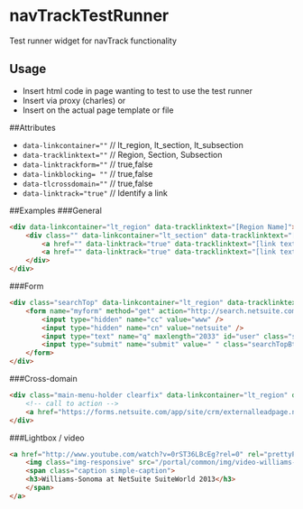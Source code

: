 # navTrackTestRunner
Test runner widget for navTrack functionality

## Usage
* Insert html code in page wanting to test to use the test runner
* Insert via proxy (charles) or
* Insert on the actual page template or file

##Attributes
- `data-linkcontainer=""` // lt_region, lt_section, lt_subsection
- `data-tracklinktext=""` // Region, Section, Subsection
- `data-linktrackform=""` // true,false
- `data-linkblocking= ""` // true,false
- `data-tlcrossdomain=""` // true,false
- `data-linktrack="true"` // Identify a link

##Examples
###General
```html
<div data-linkcontainer="lt_region" data-tracklinktext="[Region Name]">
    <div class="" data-linkcontainer="lt_section" data-tracklinktext="[Section Name]">
        <a href="" data-linktrack="true" data-tracklinktext="[link text]">Link Text</a>
        <a href="" data-linktrack="true" data-tracklinktext="[link text]"><img src="/images/linkimage.jpg"></a>
    </div>
</div>
```

###Form
```html
<div class="searchTop" data-linkcontainer="lt_region" data-tracklinktext="top nav">
    <form name="myform" method="get" action="http://search.netsuite.com/socialsearch/query" data-linktrackform="true"  data-tracklinktext="Search Form" data-linkblocking = "true">
        <input type="hidden" name="cc" value="www" />
        <input type="hidden" name="cn" value="netsuite" />
        <input type="text" name="q" maxlength="2033" id="user" class="searchTopBox" value="" />
        <input type="submit" name="submit" value=" " class="searchTopBtn"/>
    </form>
</div>
```

###Cross-domain
```html
<div class="main-menu-holder clearfix" data-linkcontainer="lt_region" data-tracklinktext="main nav">
    <!-- call to action -->
    <a href="https://forms.netsuite.com/app/site/crm/externalleadpage.nl?compid=NLCORP&formid=3718&h=f61a11ac9974fb1093ec&subsidiary=1&ck=QqI6C4TgAdjuoGmU&vid=QqI6C4TgAfTuoNke&cktime=123012" class="btn btn-primary btn-lg call-to-action"  data-linktrack="true" data-tracklinktext="free product tour" data-tlcrossdomain="true">Free Product Tour</a>
</div>
```

###Lightbox / video
```html
<a href="http://www.youtube.com/watch?v=0rST36LBcEg?rel=0" rel="prettyPhoto[youtube]" title="NetSuite Video" class="show_video box" data-linktrack="true" data-tracklinktext="video: global omnichannel" data-linkblocking="true">
    <img class="img-responsive" src="/portal/common/img/video-williams-sonoma-v3.png" alt="Williams Sonoma" />
	<span class="caption simple-caption">
	<h3>Williams-Sonoma at NetSuite SuiteWorld 2013</h3>
	</span>
</a>
```
